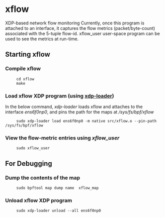 # xflow
XDP-based network flow monitoring
Currently, once this program is attached to an interface, it captures the flow metrics (packet/byte-count) associated with the 5-tuple flow-id.
xflow_user user-space program can be used to see the metrics at run-time.

## Starting xflow

### Compile xflow
```shell
     cd xflow
     make
```

### Load xflow XDP program (using [xdp-loader](https://github.com/xdp-project/xdp-tools/tree/master/xdp-loader))
In the below command, _xdp-loader_ loads xflow and attaches to the interface _ens6f0np0_, and pins the path for the maps at _/sys/fs/bpf/xflow_

```shell
     sudo xdp-loader load ens6f0np0 -m native src/xflow.o --pin-path /sys/fs/bpf/xflow
```

### View the flow-metric entries using _xflow_user_
```shell
     sudo xflow_user
```
## For Debugging

### Dump the contents of the map
```shell
     sudo bpftool map dump name  xflow_map
```

### Unload xflow XDP program
```shell
     sudo xdp-loader unload --all ens6f0np0
```

